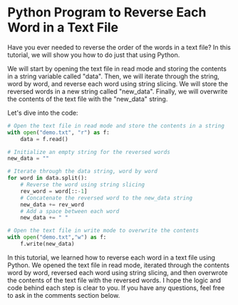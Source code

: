 # Python Program to Reverse Each Word in a Text File

Have you ever needed to reverse the order of the words in a text file? In this tutorial, we will show you how to do just that using Python.

We will start by opening the text file in read mode and storing the contents in a string variable called "data". Then, we will iterate through the string, word by word, and reverse each word using string slicing. We will store the reversed words in a new string called "new\_data". Finally, we will overwrite the contents of the text file with the "new\_data" string.

Let's dive into the code:

```python
# Open the text file in read mode and store the contents in a string
with open("demo.txt", "r") as f:
    data = f.read()

# Initialize an empty string for the reversed words
new_data = ""

# Iterate through the data string, word by word
for word in data.split():
    # Reverse the word using string slicing
    rev_word = word[::-1]
    # Concatenate the reversed word to the new_data string
    new_data += rev_word
    # Add a space between each word
    new_data += " "

# Open the text file in write mode to overwrite the contents
with open("demo.txt","w") as f:
    f.write(new_data)
```

In this tutorial, we learned how to reverse each word in a text file using Python. We opened the text file in read mode, iterated through the contents word by word, reversed each word using string slicing, and then overwrote the contents of the text file with the reversed words. I hope the logic and code behind each step is clear to you. If you have any questions, feel free to ask in the comments section below.